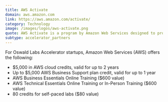 ```yaml
---
title: AWS Activate
domain: aws.amazon.com
link: https://aws.amazon.com/activate/
category: Technology
image: /images/logos/aws-activate.png
quote: AWS Activate is a program by Amazon Web Services designed to provide startups with the low cost, easy to use cloud computing resources they need to scale and grow their businesses.
subtype: accelerator_partners
---
```


For Oswald Labs Accelerator startups, Amazon Web Services (AWS) offers the following:

- $5,000 in AWS cloud credits, valid for up to 2 years
- Up to $5,000 AWS Business Support plan credit, valid for up to 1 year
- AWS Business Essentials Online Training ($600 value)
- AWS Technical Essentials Online Training or In-Person Training ($600 value)
- 80 credits for self-paced labs ($80 value)